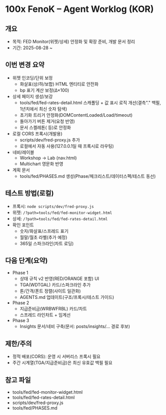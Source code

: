 # 100x FenoK – Agent Worklog (KOR)

## 개요
- 목적: FED Monitor(위젯/상세) 안정화 및 확장 준비, 개발 문서 정리
- 기간: 2025-08-28 ~

## 이번 변경 요약
- 위젯 인코딩/단위 보정
  - 화살표(상/하/보합) HTML 엔티티로 안전화
  - bp 표기 계산 보정(Δ×100)
- 상세 페이지 생성/보강
  - tools/fed/fed-rates-detail.html 스캐폴딩 + 값 표시 로직 개선(결측"." 백필, 1년치에서 최신 숫자 탐색)
  - 초기화 트리거 안정화(DOMContentLoaded/Load/timeout)
  - 돌아가기 버튼 제거(요청 반영)
  - 문서 스켈레톤(<!DOCTYPE html> 등)로 안정화
- 로컬 CORS 프록시(개발용)
  - scripts/dev/fred-proxy.js 추가
  - 로컬에서 자동 사용(127.0.0.1일 때 프록시로 라우팅)
- 네비/레이블
  - Workshop → Lab (nav.html)
  - Multichart 영문화 반영
- 계획 문서
  - tools/fed/PHASES.md 생성(Phase/체크리스트/데이터스펙/테스트 동선)

## 테스트 방법(로컬)
- 프록시: `node scripts/dev/fred-proxy.js`
- 위젯: `/?path=tools/fed/fed-monitor-widget.html`
- 상세: `/?path=tools/fed/fed-rates-detail.html`
- 확인 포인트
  - 숫자/화살표/스프레드 표기
  - 월말/월초 라벨(추가 예정)
  - 365일 스파크라인(차트 로딩)

## 다음 단계(요약)
- Phase 1
  - 상태 규칙 v2 반영(RED/ORANGE 포함) UI
  - TGA(WDTGAL) 카드/스파크라인 추가
  - 톤/간격/폰트 정렬(사이트 일관화)
  - AGENTS.md 업데이트(구조/프록시/테스트 가이드)
- Phase 2
  - 지급준비금(WRBWFRBL) 카드/차트
  - 스프레드 라인차트 + 임계선
- Phase 3
  - Insights 문서/네비 구축(문서: posts/insights/... 경로 후보)

## 제한/주의
- 정적 배포(CORS): 운영 시 서버리스 프록시 필요
- 주간 시계열(TGA/지급준비금)은 최신 유효값 백필 필요

## 참고 파일
- tools/fed/fed-monitor-widget.html
- tools/fed/fed-rates-detail.html
- scripts/dev/fred-proxy.js
- tools/fed/PHASES.md

